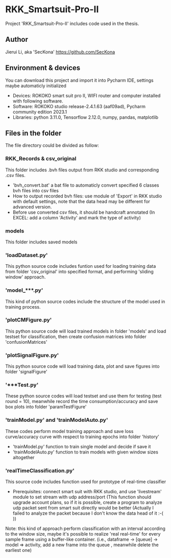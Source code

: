 # RKK_Smartsuit-Pro-II

Project 'RKK_Smartsuit-Pro-II' includes code used in the thesis. 

## Author

Jierui Li, aka 'SecKona' https://github.com/SecKona

## Environment & devices

You can download this project and import it into Pycharm IDE, settings maybe automaticly initialized
* Devices: ROKOKO smart suit pro II, WIFI router and computer installed with following software.
* Software: ROKOKO studio release-2.4.1.63 (aaf09ad), Pycharm community edition 2023.1
* Libraries: python 3.11.0, Tensorflow 2.12.0, numpy, pandas, matplotlib

## Files in the folder

The file directory could be divided as follow:

### RKK_Records & csv_original

This folder includes .bvh files output from RKK studio and corresponding .csv files.
* 'bvh_convert.bat' a bat file to automaticly convert specified 6 classes bvh files into csv files
* How to output recorded bvh files: use module of 'Export' in RKK studio with default settings, note that the data head may be different for advanced version.
* Before use converted csv files, it should be handcraft annotated (In EXCEL: add a column 'Activity' and mark the type of activity)

### models

This folder includes saved models

### 'loadDataset.py'

This python source code includes funtion used for loading training data from folder 'csv_original' into specified format, and performing 'sliding window' approach.

### 'model_***.py'

This kind of python source codes include the structure of the model used in training process.

### 'plotCMFigure.py'

This python source code will load trained models in folder 'models' and load testset for classification, then create confusion matrices into folder 'confusionMatrices' 

### 'plotSignalFigure.py'

This python source code will load training data, plot and save figures into folder 'signalFigure'

### '***Test.py'

These python source codes will load testset and use them for testing (test round = 10), meanwhile record the time consumption/accuracy and save box plots into folder 'paramTestFigure'

### 'trainModel.py' and 'trainModelAuto.py'

These codes perform model training approach and save loss curve/accuracy curve with respect to training epochs into folder 'history'
* 'trainModel.py' function to train single model and decide if save it
* 'trainModelAuto.py' function to train models with given window sizes altogether

### 'realTimeClassification.py'

This source code includes function used for prototype of real-time classifier
* Prerequisites: connect smart suit with RKK studio, and use 'livestream' module to set stream with udp address/port (This function should upgrade account plans, so if it is possible, create a program to analyze udp packet sent from smart suit directly would be better (Actually I failed to analyze the packet because I don't know the data head of it  :-(     ))

Note: this kind of approach perform classification with an interval according to the window size, maybe it's possible to realize 'real real-time' for every sample frame using a buffer-like container. (i.e.,  dataframe -> [queue] -> model => activity, add a new frame into the queue , meanwhile delete the earliest one)
